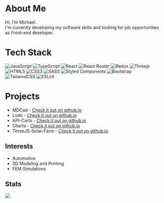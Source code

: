 # About Me
Hi, I'm Michael.<br/>
I'm currently developing my software skills and looking for job opportunities as Front-end developer.

# Tech Stack
![JavaScript](https://img.shields.io/badge/javascript-%23323330.svg?style=for-the-badge&logo=javascript&logoColor=%23F7DF1E)
![TypeScript](https://img.shields.io/badge/typescript-%23007ACC.svg?style=for-the-badge&logo=typescript&logoColor=white)
![React](https://img.shields.io/badge/react-%2320232a.svg?style=for-the-badge&logo=react&logoColor=%2361DAFB)
![React Router](https://img.shields.io/badge/React_Router-CA4245?style=for-the-badge&logo=react-router&logoColor=white)
![Redux](https://img.shields.io/badge/redux-%23593d88.svg?style=for-the-badge&logo=redux&logoColor=white)
![Threejs](https://img.shields.io/badge/threejs-black?style=for-the-badge&logo=three.js&logoColor=white)
![HTML5](https://img.shields.io/badge/html5-%23E34F26.svg?style=for-the-badge&logo=html5&logoColor=white)
![CSS3](https://img.shields.io/badge/css3-%231572B6.svg?style=for-the-badge&logo=css3&logoColor=white)
![SASS](https://img.shields.io/badge/SASS-hotpink.svg?style=for-the-badge&logo=SASS&logoColor=white)
![Styled Components](https://img.shields.io/badge/styled--components-DB7093?style=for-the-badge&logo=styled-components&logoColor=white)
![Bootstrap](https://img.shields.io/badge/bootstrap-%23563D7C.svg?style=for-the-badge&logo=bootstrap&logoColor=white)
![TailwindCSS](https://img.shields.io/badge/tailwindcss-%2338B2AC.svg?style=for-the-badge&logo=tailwind-css&logoColor=white)
![ESLint](https://img.shields.io/badge/ESLint-4B3263?style=for-the-badge&logo=eslint&logoColor=white)


# Projects
<ul>
  <li>MDCad - <a href="https://michudud.github.io/MDCad/" target="_blank">Check it out on github.io</a></li>
  <li>Ludo - <a href="https://michudud.github.io/Ludo/" target="_blank">Check it out on github.io</a></li>
  <li>API-Carts - <a href="https://michudud.github.io/API-Carts/" target="_blank">Check it out on github.io</a></li>
  <li>Charts - <a href="https://michudud.github.io/Charts/" target="_blank">Check it out on github.io</a></li>
  <li>ThreeJS-Solar-Farm - <a href="https://michudud.github.io/ThreeJS-Solar-Farm/" target="_blank">Check it out on github.io</a></li>
</ul>

## Interests
<ul>
  <li>Automotive</li>
  <li>3D Modeling and Printing</li>
  <li>FEM Simulations</li>
</ul>

## Stats
![](https://github-readme-stats.vercel.app/api/top-langs/?username=michudud&theme=dark&hide_border=false&include_all_commits=false&count_private=false&layout=compact)

<!-- Proudly/Partly created with GPRM ( https://gprm.itsvg.in ) -->
